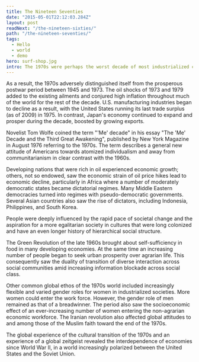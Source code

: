 ```yaml
---
title: The Nineteen Seventies
date: "2015-05-01T22:12:03.284Z"
layout: post
readNext: "/the-nineteen-sixties/"
path: "/the-nineteen-seventies/"
tags:
  - Hello
  - world
  - demo
hero: surf-shop.jpg
intro: The 1970s were perhaps the worst decade of most industrialized countries' economic performance since the Great Depression. Although there was no severe economic depression as witnessed in the 1930s, economic growth rates were considerably lower than previous decades.
---
```

 As a result, the 1970s adversely distinguished itself from the prosperous postwar period between 1945 and 1973. The oil shocks of 1973 and 1979 added to the existing ailments and conjured high inflation throughout much of the world for the rest of the decade. U.S. manufacturing industries began to decline as a result, with the United States running its last trade surplus (as of 2009) in 1975. In contrast, Japan's economy continued to expand and prosper during the decade, boosted by growing exports.

Novelist Tom Wolfe coined the term "'Me' decade" in his essay "The 'Me' Decade and the Third Great Awakening", published by New York Magazine in August 1976 referring to the 1970s. The term describes a general new attitude of Americans towards atomized individualism and away from communitarianism in clear contrast with the 1960s.

Developing nations that were rich in oil experienced economic growth; others, not so endowed, saw the economic strain of oil price hikes lead to economic decline, particularly in Africa where a number of moderately democratic states became dictatorial regimes. Many Middle Eastern democracies turned into regimes with pseudo-democratic governments. Several Asian countries also saw the rise of dictators, including Indonesia, Philippines, and South Korea.

People were deeply influenced by the rapid pace of societal change and the aspiration for a more egalitarian society in cultures that were long colonized and have an even longer history of hierarchical social structure.

The Green Revolution of the late 1960s brought about self-sufficiency in food in many developing economies. At the same time an increasing number of people began to seek urban prosperity over agrarian life. This consequently saw the duality of transition of diverse interaction across social communities amid increasing information blockade across social class.

Other common global ethos of the 1970s world included increasingly flexible and varied gender roles for women in industrialized societies. More women could enter the work force. However, the gender role of men remained as that of a breadwinner. The period also saw the socioeconomic effect of an ever-increasing number of women entering the non-agrarian economic workforce. The Iranian revolution also affected global attitudes to and among those of the Muslim faith toward the end of the 1970s.

The global experience of the cultural transition of the 1970s and an experience of a global zeitgeist revealed the interdependence of economies since World War II, in a world increasingly polarized between the United States and the Soviet Union.
